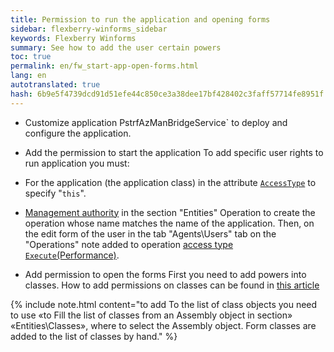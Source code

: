```yaml
--- 
title: Permission to run the application and opening forms 
sidebar: flexberry-winforms_sidebar 
keywords: Flexberry Winforms 
summary: See how to add the user certain powers 
toc: true 
permalink: en/fw_start-app-open-forms.html 
lang: en 
autotranslated: true 
hash: 6b9e5f4739dcd91d51efe44c850ce3a38dee17bf428402c3faff57714fe8951f 
--- 
```


* Customize application 
PstrfAzManBridgeService` to deploy and configure the application. 

* Add the permission to start the application 
To add specific user rights to run application you must: 

* For the application (the application class) in the attribute [`AccessType`](fo_access-type.html) to specify "`this`". 

* [Management authority](efs_security-console.html) in the section "Entities\" Operation to create the operation whose name matches the name of the application. 
Then, on the edit form of the user in the tab "Agents\Users" tab on the "Operations" note added to operation [access type `Execute`(Performance)](efs_right-manager.html). 

* Add permission to open the forms 
First you need to add powers into classes. 
How to add permissions on classes can be found in [this article](fa_authority-classes.html) 

{% include note.html content="to add To the list of class objects you need to use «to Fill the list of classes from an Assembly object in section» «Entities\Classes», where to select the Assembly object. Form classes are added to the list of classes by hand." %} 



